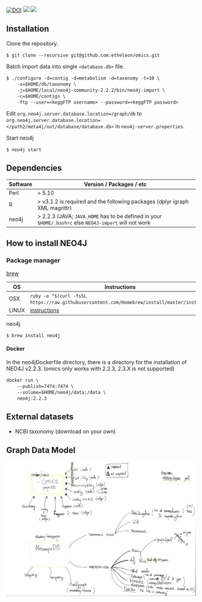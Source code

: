 [![DOI](https://zenodo.org/badge/19045/etheleon/omics.svg)](https://zenodo.org/badge/latestdoi/19045/etheleon/omics)
[![](https://images.microbadger.com/badges/image/etheleon/metaomicsgraphdb.svg)](https://microbadger.com/images/etheleon/metaomicsgraphdb "Get your own image badge on microbadger.com")
[![](https://images.microbadger.com/badges/version/etheleon/metaomicsgraphdb.svg)](https://microbadger.com/images/etheleon/metaomicsgraphdb "Get your own version badge on microbadger.com")

## Installation

Clone the repository.

```
$ git clone --recursive git@github.com:etheleon/omics.git
```

Batch import data into single `<database.db>` file.

```
$ ./configure -d=contig -d=metabolism -d=taxonomy -t=10 \
    -x=$HOME/db/taxonomy \
    -j=$HOME/local/neo4j-community-2.2.2/bin/neo4j-import \
    -c=$HOME/contigs \
    -ftp --user=<keggFTP username> --password=<keggFTP password>
```

Edit `org.neo4j.server.database.location=/graph/db` to `org.neo4j.server.database.location=</path2/meta4j/out/database/database.db>` in `neo4j-server.properties`.

Start neo4j

```
$ neo4j start
```

## Dependencies

| Software | Version / Packages / etc                                                                             |
| ----     | ----                                                                                                 |
| Perl     | > 5.10                                                                                               |
| R        | > v3.1.2 is required and the following packages (dplyr igraph XML magrittr)                          |
| neo4j    | > 2.2.3 (JAVA; `JAVA_HOME` has to be defined in your `$HOME/.bashrc` else `NEO4J-import` will not work |

## How to install NEO4J

### Package manager

[brew](http://brew.sh/)

| OS    | Instructions                                                                                                    |
| ---   | ---                                                                                                             |
| OSX   | `ruby -e "$(curl -fsSL https://raw.githubusercontent.com/Homebrew/install/master/install)"`                     |
| LINUX | [instructions](https://www.digitalocean.com/community/tutorials/how-to-install-and-use-linuxbrew-on-a-linux-vps)|

neo4j

```
$ brew install neo4j
```

#### Docker

In the neo4jDockerfile directory, there is a directory for the installation of NEO4J v2.2.3. (omics only works with 2.2.3, 2.3.X is not supported)

```
docker run \
    --publish=7474:7474 \
    --volume=$HOME/neo4j/data:/data \
    neo4j:2.2.3
```

## External datasets

* NCBI taxonomy (download on your own)

## Graph Data Model

![workflow](./workflow.png)
